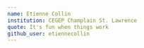 ```yaml
---
name: Etienne Collin
institution: CEGEP Champlain St. Lawrence
quote: It's fun when things work
github_user: etiennecollin
---
```

